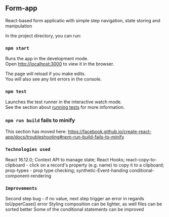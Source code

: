 
## Form-app

React-based form applicatio with simple step navigation, state storing and manipulation

In the project directory, you can run:

### `npm start`

Runs the app in the development mode.<br />
Open [http://localhost:3000](http://localhost:3000) to view it in the browser.

The page will reload if you make edits.<br />
You will also see any lint errors in the console.

### `npm test`

Launches the test runner in the interactive watch mode.<br />
See the section about [running tests](https://facebook.github.io/create-react-app/docs/running-tests) for more information.

### `npm run build` fails to minify

This section has moved here: https://facebook.github.io/create-react-app/docs/troubleshooting#npm-run-build-fails-to-minify

### `Technologies used`
React 16.12.0;
Context API to manage state;
React Hooks;
react-copy-to-clipboard - click on a record's property (e.g. name) to copy it to a clipboard;
prop-types - prop type checking;
synthetic-Event-handing
conditional-component-rendering

### `Improvements`
Second step bug - if no value, next step trigger an error in regards toUpperCase() error
Styling composition can be lighter, as well files can be sorted better
Some of the conditional statements can be improved